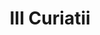 ---
title: III Curiatii

mediaPath: /videos/c_15_tv1956-1080p.mp4
mediaPosition:  [296066.8459923548,4633954.588549161,128.38105519411164]
mediaRotation:  [0.21752443437896457,-0.690390597657515,-0.6580682798804119,0.20734049804475435]
mediaScale: 1
cameraFOV: 30.71

# Pair of camera points and targets: [final point], ... , [entrance point]
cameraPath: [
    [[296064.7846909576,4633957.5349513665,128.20857158453396],[296068.444896936,4633952.303092027,128.5148468045497]],
    [[296061.2116978462,4633962.642149563,128.37735813943152],[296074.32042530016,4633944.192978825,128.65262133682424]],
    [[296054.68564004335,4633970.03442264,128.25805906967716],[296068.6034934804,4633952.187742498,128.53332226706988]],
    [[296043.37893886096,4633983.258215391,129.2304462834397],[296058.0648736345,4633966.082227923,127.96744171954509]],
    [[296040.21956430847,4633996.500916561,132.768040297091],[296054.7659646728,4633979.298577891,130.58442244805536]],
    [[296019.0447660271,4634004.897660223,134.84102150844217],[296037.04872827296,4633991.47630403,132.01065976311077]]
]

animationEntry: 2000
---